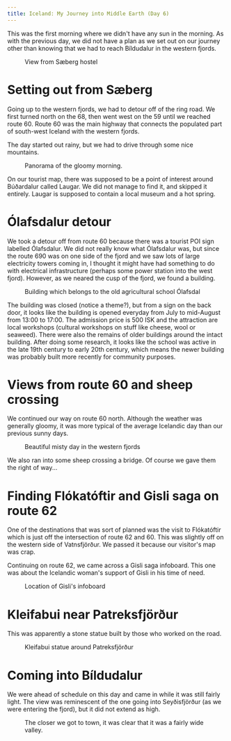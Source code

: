 ```yaml
---
title: Iceland: My Journey into Middle Earth (Day 6)
---
```


This was the first morning where we didn't have any sun in the morning. As with the previous day, we did not have a plan as we set out on our journey other than knowing that we had to reach Bíldudalur in the western fjords.

<figure><img class="" src="https://lh4.googleusercontent.com/-im-YAw3TxIQ/U2YOSyC5OSI/AAAAAAAAEhk/Sse4hYha7FQ/w889-h667-no/1399197240604.jpg" alt=""><figcaption> View from Sæberg hostel</figcaption></figure><!--more-->
<h1>Setting out from Sæberg</h1>
Going up to the western fjords, we had to detour off of the ring road. We first turned north on the 68, then went west on the 59 until we reached route 60. Route 60 was the main highway that connects the populated part of south-west Iceland with the western fjords.

The day started out rainy, but we had to drive through some nice mountains.

<figure><img class="" src="https://lh3.googleusercontent.com/-PvQ_tjdVf6Y/U2aM6nPLYsI/AAAAAAAAEho/UIAtjbxVB7M/w1034-h181-no/PANO_20140504_124502.jpg" alt=""><figcaption> Panorama of the gloomy morning.</figcaption></figure>On our tourist map, there was supposed to be a point of interest around Búðardalur called Laugar. We did not manage to find it, and skipped it entirely. Laugar is supposed to contain a local museum and a hot spring.
<h1>Ólafsdalur detour</h1>
We took a detour off from route 60 because there was a tourist POI sign labelled Ólafsdalur. We did not really know what Ólafsdalur was, but since the route 690 was on one side of the fjord and we saw lots of large electricity towers coming in, I thought it might have had something to do with electrical infrastructure (perhaps some power station into the west fjord). However, as we neared the cusp of the fjord, we found a building.

<figure><img class="" src="https://lh3.googleusercontent.com/mXi2C5JcpmT-9_QB-01ed-Zh2x5WegO7aeMRN2gWQsM=w500-h667-no" alt=""><figcaption> Building which belongs to the old agricultural school Ólafsdal</figcaption></figure>The building was closed (notice a theme?), but from a sign on the back door, it looks like the building is opened everyday from July to mid-August from 13:00 to 17:00. The admission price is 500 ISK and the attraction are local workshops (cultural workshops on stuff like cheese, wool or seaweed). There were also the remains of older buildings around the intact building. After doing some research, it looks like the school was active in the late 19th century to early 20th century, which means the newer building was probably built more recently for community purposes.

<h1>Views from route 60 and sheep crossing</h1>
We continued our way on route 60 north. Although the weather was generally gloomy, it was more typical of the average Icelandic day than our previous sunny days.

<figure><img class="" src="https://lh4.googleusercontent.com/--TeiwqkiQHk/U2aNhkSc80I/AAAAAAAAEPs/rBTsn31eLvs/w500-h667-no/IMG_20140504_133307.jpg" alt=""><figcaption> Beautiful misty day in the western fjords</figcaption></figure>

We also ran into some sheep crossing a bridge. Of course we gave them the right of way...

<h1>Finding Flókatóftir and Gisli saga on route 62</h1>
One of the destinations that was sort of planned was the visit to Flókatóftir which is just off the intersection of route 62 and 60. This was slightly off on the western side of Vatnsfjörður. We passed it because our visitor's map was crap.

Continuing on route 62, we came across a Gisli saga infoboard. This one was about the Icelandic woman's support of Gisli in his time of need.

<figure><img class="" src="https://lh4.googleusercontent.com/-ZYSqk9tZ19I/U2aOQHqIHiI/AAAAAAAAEWc/jTNnwoDi0Kc/w889-h667-no/IMG_20140504_164508.jpg" alt=""><figcaption> Location of Gisli's infoboard</figcaption></figure>
<h1>Kleifabui near Patreksfjörður</h1>
This was apparently a stone statue built by those who worked on the road.

<figure><img class="" src="https://lh4.googleusercontent.com/-h1J2LXnvboI/U2aOhTgEERI/AAAAAAAAEY4/rAjt224sZ5E/w473-h630-no/IMG_20140504_171100.jpg" alt=""><figcaption> Kleifabui statue around Patreksfjörður</figcaption></figure>
<h1>Coming into Bíldudalur</h1>
We were ahead of schedule on this day and came in while it was still fairly light. The view was reminescent of the one going into Seyðisfjörður (as we were entering the fjord), but it did not extend as high.

<figure><img class="" src="https://lh4.googleusercontent.com/-5h1Eek-WU9s/U2aPZ6nmIJI/AAAAAAAAEgE/2XiIceLS-FI/w840-h630-no/IMG_20140504_175659.jpg" alt=""><figcaption> The closer we got to town, it was clear that it was a fairly wide valley.</figcaption></figure>
